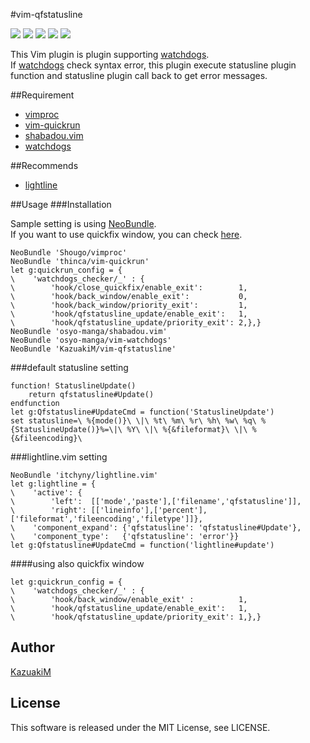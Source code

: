 #vim-qfstatusline

[![](https://img.shields.io/travis/KazuakiM/vim-qfstatusline.svg)](https://travis-ci.org/KazuakiM/vim-qfstatusline)
[![](https://img.shields.io/appveyor/ci/gruntjs/grunt.svg)](https://ci.appveyor.com/project/KazuakiM/vim-qfstatusline/branch/master)
[![](https://img.shields.io/github/issues/KazuakiM/vim-qfstatusline.svg)](https://github.com/KazuakiM/vim-qfstatusline/issues)
[![](https://img.shields.io/badge/doc-%3Ah%20qfstatusline.txt-blue.svg)](doc/qfstatusline.txt)
[![](https://img.shields.io/badge/license-MIT-blue.svg)](LICENSE)

This Vim plugin is plugin supporting [watchdogs](https://github.com/osyo-manga/vim-watchdogs).  
If [watchdogs](https://github.com/osyo-manga/vim-watchdogs) check syntax error,
this plugin execute statusline plugin function and statusline plugin call back to get error messages.

##Requirement

* [vimproc](https://github.com/Shougo/vimproc)
* [vim-quickrun](https://github.com/thinca/vim-quickrun)
* [shabadou.vim](https://github.com/osyo-manga/shabadou.vim)
* [watchdogs](https://github.com/osyo-manga/vim-watchdogs)

##Recommends

* [lightline](https://github.com/itchyny/lightline.vim)

##Usage
###Installation

Sample setting is using [NeoBundle](https://github.com/Shougo/neobundle.vim).  
If you want to use quickfix window, you can check [here](https://github.com/KazuakiM/vim-qfstatusline/blob/master/README.md#using-also-quickfix-window).

```vim
NeoBundle 'Shougo/vimproc'
NeoBundle 'thinca/vim-quickrun'
let g:quickrun_config = {
\    'watchdogs_checker/_' : {
\        'hook/close_quickfix/enable_exit':        1,
\        'hook/back_window/enable_exit':           0,
\        'hook/back_window/priority_exit':         1,
\        'hook/qfstatusline_update/enable_exit':   1,
\        'hook/qfstatusline_update/priority_exit': 2,},}
NeoBundle 'osyo-manga/shabadou.vim'
NeoBundle 'osyo-manga/vim-watchdogs'
NeoBundle 'KazuakiM/vim-qfstatusline'
```

###default statusline setting

```vim
function! StatuslineUpdate()
    return qfstatusline#Update()
endfunction
let g:Qfstatusline#UpdateCmd = function('StatuslineUpdate')
set statusline=\ %{mode()}\ \|\ %t\ %m\ %r\ %h\ %w\ %q\ %{StatuslineUpdate()}%=\|\ %Y\ \|\ %{&fileformat}\ \|\ %{&fileencoding}\ 
```

###lightline.vim setting

```vim
NeoBundle 'itchyny/lightline.vim'
let g:lightline = {
\    'active': {
\        'left':  [['mode','paste'],['filename','qfstatusline']],
\        'right': [['lineinfo'],['percent'],['fileformat','fileencoding','filetype']]},
\    'component_expand': {'qfstatusline': 'qfstatusline#Update'},
\    'component_type':   {'qfstatusline': 'error'}}
let g:Qfstatusline#UpdateCmd = function('lightline#update')
```

####using also quickfix window

```vim
let g:quickrun_config = {
\    'watchdogs_checker/_' : {
\        'hook/back_window/enable_exit' :          1,
\        'hook/qfstatusline_update/enable_exit':   1,
\        'hook/qfstatusline_update/priority_exit': 1,},}
```

## Author

[KazuakiM](https://github.com/KazuakiM/)

## License

This software is released under the MIT License, see LICENSE.
